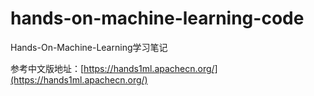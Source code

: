 # hands-on-machine-learning-code
Hands-On-Machine-Learning学习笔记

参考中文版地址：[https://hands1ml.apachecn.org/](https://hands1ml.apachecn.org/)

